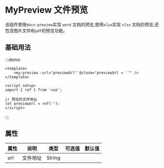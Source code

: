 # MyPreview 文件预览

该组件使用`docx-preview`实现 `word` 文档的预览,使用`xlsx`实现 `xlsx` 文档的预览,还包含图片文件和`pdf`的预览功能。

## 基础用法

:::demo

```vue
<template>
    <my-preview :url="previewUrl" @close="previewUrl = ''" />
</template>

<script setup>
import { ref } from 'vue';

// 预览的文件地址
let previewUrl = ref('');
</script>
```

:::

## 属性

| 属性 | 说明     | 类型   | 可选值 | 默认值 |
| ---- | -------- | ------ | ------ | ------ |
| url  | 文件地址 | String |        |        |
